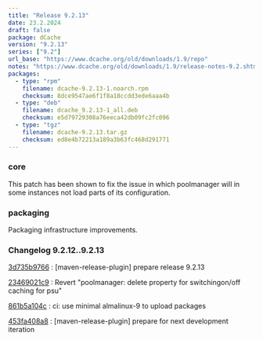 ```yaml
---
title: "Release 9.2.13"
date: 23.2.2024
draft: false
package: dCache
version: "9.2.13"
series: ["9.2"]
url_base: "https://www.dcache.org/old/downloads/1.9/repo"
notes: "https://www.dcache.org/old/downloads/1.9/release-notes-9.2.shtml"
packages:
  - type: "rpm"
    filename: dcache-9.2.13-1.noarch.rpm
    checksum: 8dce9547ae6f1f8a18ccdd3ede6aaa4b
  - type: "deb"
    filename: dcache_9.2.13-1_all.deb
    checksum: e5d79729308a76eeca42db09fc2fc096
  - type: "tgz"
    filename: dcache-9.2.13.tar.gz
    checksum: ed8e4b72213a189a3b63fc468d291771
---
```


### core

This patch has been shown to fix the issue in which poolmanager will
in some instances not load parts of its configuration.

### packaging

Packaging infrastructure improvements.


### Changelog 9.2.12..9.2.13

<!-- git log 9.2.12..9.2.13 -no-merges -format='[%h](https://github.com/dcache/dcache/commit/%H)%n:   %s%n' -->

[3d735b9766](https://github.com/dcache/dcache/commit/3d735b976688602cd10dd4ff7f6f524f657c9a50)
:   [maven-release-plugin] prepare release 9.2.13

[23469021c9](https://github.com/dcache/dcache/commit/23469021c9b8d4db6891f16ac90a81873769519b)
:   Revert "poolmanager: delete property for switchingon/off caching for psu"

[861b5a104c](https://github.com/dcache/dcache/commit/861b5a104c73e91688fb24370eae8124730f26d0)
:   ci: use minimal almalinux-9 to upload packages

[453fa408a8](https://github.com/dcache/dcache/commit/453fa408a8b656fe40a3acb339226a612ffce437)
:   [maven-release-plugin] prepare for next development iteration


